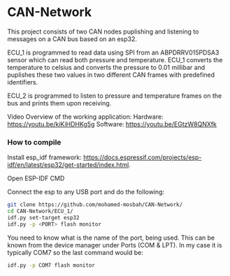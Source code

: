 # CAN-Network
This project consists of two CAN nodes puplishing and listening to messages on a CAN bus based on an esp32.

ECU_1 is programmed to read data using SPI from an ABPDRRV015PDSA3 sensor which can read both pressure and temperature. ECU_1 converts the temperature to celsius and converts the pressure to 0.01 millibar and puplishes these two values in two different CAN frames with predefined identifiers.

ECU_2 is programmed to listen to pressure and temperature frames on the bus and prints them upon receiving.

Video Overview of the working application:
Hardware: https://youtu.be/kiKiHDHKg5g
Software: https://youtu.be/EGtzW8QNXfk

### How to compile

Install esp_idf framework: https://docs.espressif.com/projects/esp-idf/en/latest/esp32/get-started/index.html.

Open ESP-IDF CMD

Connect the esp to any USB port and do the following:
```bash
git clone https://github.com/mohamed-mosbah/CAN-Network/
cd CAN-Network/ECU_1/
idf.py set-target esp32
idf.py -p <PORT> flash monitor
```
You need to know what is the name of the port, being used. This can be known from the device manager under Ports (COM & LPT). In my case it is typically COM7 so the last command would be:
```bash
idf.py -p COM7 flash monitor
```
